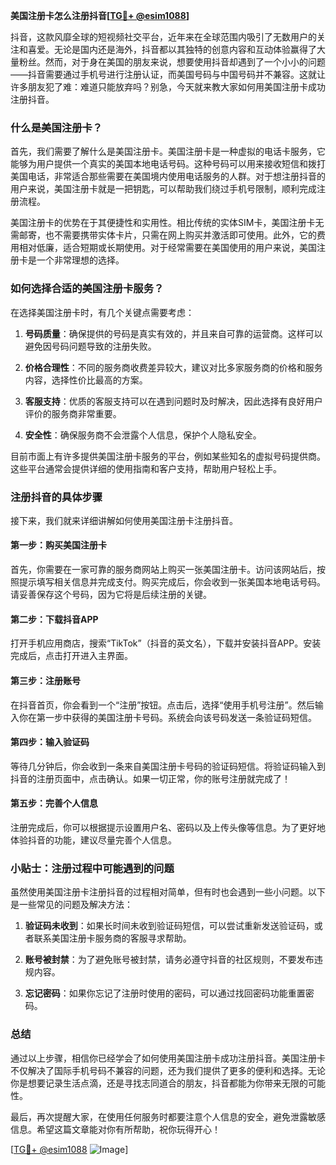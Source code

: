 **美国注册卡怎么注册抖音[[TG💪+ @esim1088](https://t.me/s/esim1088)]**

抖音，这款风靡全球的短视频社交平台，近年来在全球范围内吸引了无数用户的关注和喜爱。无论是国内还是海外，抖音都以其独特的创意内容和互动体验赢得了大量粉丝。然而，对于身在美国的朋友来说，想要使用抖音却遇到了一个小小的问题——抖音需要通过手机号进行注册认证，而美国号码与中国号码并不兼容。这就让许多朋友犯了难：难道只能放弃吗？别急，今天就来教大家如何用美国注册卡成功注册抖音。

### 什么是美国注册卡？

首先，我们需要了解什么是美国注册卡。美国注册卡是一种虚拟的电话卡服务，它能够为用户提供一个真实的美国本地电话号码。这种号码可以用来接收短信和拨打美国电话，非常适合那些需要在美国境内使用电话服务的人群。对于想注册抖音的用户来说，美国注册卡就是一把钥匙，可以帮助我们绕过手机号限制，顺利完成注册流程。

美国注册卡的优势在于其便捷性和实用性。相比传统的实体SIM卡，美国注册卡无需邮寄，也不需要携带实体卡片，只需在网上购买并激活即可使用。此外，它的费用相对低廉，适合短期或长期使用。对于经常需要在美国使用的用户来说，美国注册卡是一个非常理想的选择。

### 如何选择合适的美国注册卡服务？

在选择美国注册卡时，有几个关键点需要考虑：

1. **号码质量**：确保提供的号码是真实有效的，并且来自可靠的运营商。这样可以避免因号码问题导致的注册失败。
   
2. **价格合理性**：不同的服务商收费差异较大，建议对比多家服务商的价格和服务内容，选择性价比最高的方案。

3. **客服支持**：优质的客服支持可以在遇到问题时及时解决，因此选择有良好用户评价的服务商非常重要。

4. **安全性**：确保服务商不会泄露个人信息，保护个人隐私安全。

目前市面上有许多提供美国注册卡服务的平台，例如某些知名的虚拟号码提供商。这些平台通常会提供详细的使用指南和客户支持，帮助用户轻松上手。

### 注册抖音的具体步骤

接下来，我们就来详细讲解如何使用美国注册卡注册抖音。

#### 第一步：购买美国注册卡

首先，你需要在一家可靠的服务商网站上购买一张美国注册卡。访问该网站后，按照提示填写相关信息并完成支付。购买完成后，你会收到一张美国本地电话号码。请妥善保存这个号码，因为它将是后续注册的关键。

#### 第二步：下载抖音APP

打开手机应用商店，搜索“TikTok”（抖音的英文名），下载并安装抖音APP。安装完成后，点击打开进入主界面。

#### 第三步：注册账号

在抖音首页，你会看到一个“注册”按钮。点击后，选择“使用手机号注册”。然后输入你在第一步中获得的美国注册卡号码。系统会向该号码发送一条验证码短信。

#### 第四步：输入验证码

等待几分钟后，你会收到一条来自美国注册卡号码的验证码短信。将验证码输入到抖音的注册页面中，点击确认。如果一切正常，你的账号注册就完成了！

#### 第五步：完善个人信息

注册完成后，你可以根据提示设置用户名、密码以及上传头像等信息。为了更好地体验抖音的功能，建议尽量完善个人信息。

### 小贴士：注册过程中可能遇到的问题

虽然使用美国注册卡注册抖音的过程相对简单，但有时也会遇到一些小问题。以下是一些常见的问题及解决方法：

1. **验证码未收到**：如果长时间未收到验证码短信，可以尝试重新发送验证码，或者联系美国注册卡服务商的客服寻求帮助。

2. **账号被封禁**：为了避免账号被封禁，请务必遵守抖音的社区规则，不要发布违规内容。

3. **忘记密码**：如果你忘记了注册时使用的密码，可以通过找回密码功能重置密码。

### 总结

通过以上步骤，相信你已经学会了如何使用美国注册卡成功注册抖音。美国注册卡不仅解决了国际手机号码不兼容的问题，还为我们提供了更多的便利和选择。无论你是想要记录生活点滴，还是寻找志同道合的朋友，抖音都能为你带来无限的可能性。

最后，再次提醒大家，在使用任何服务时都要注意个人信息的安全，避免泄露敏感信息。希望这篇文章能对你有所帮助，祝你玩得开心！

[[TG💪+ @esim1088](https://t.me/s/esim1088) ![Image](https://i.postimg.cc/4NQfJmqS/Snipaste-2025-05-13-00-14-12.png)]